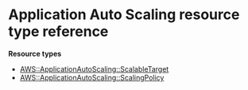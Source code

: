 # Application Auto Scaling resource type reference<a name="AWS_ApplicationAutoScaling"></a>

**Resource types**
+ [AWS::ApplicationAutoScaling::ScalableTarget](aws-resource-applicationautoscaling-scalabletarget.md)
+ [AWS::ApplicationAutoScaling::ScalingPolicy](aws-resource-applicationautoscaling-scalingpolicy.md)